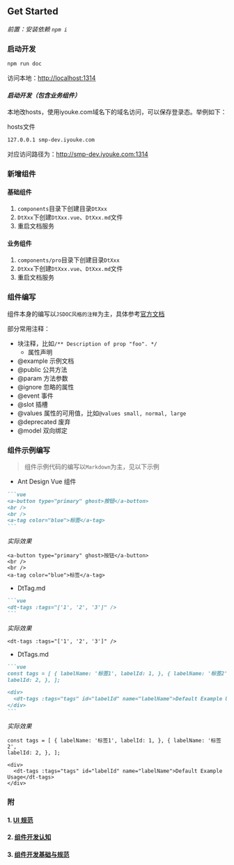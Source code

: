 ## Get Started

_前置：安装依赖 `npm i`_

### 启动开发

```bash
npm run doc
```

访问本地：<http://localhost:1314>

#### _启动开发（包含业务组件）_

本地改hosts，使用iyouke.com域名下的域名访问，可以保存登录态。举例如下：

hosts文件

```md
127.0.0.1 smp-dev.iyouke.com
```

对应访问路径为：<http://smp-dev.iyouke.com:1314>

### 新增组件

#### 基础组件

1. `components`目录下创建目录`DtXxx`
2. `DtXxx`下创建`DtXxx.vue`、`DtXxx.md`文件
3. 重启文档服务

#### 业务组件

1. `components/pro`目录下创建目录`DtXxx`
2. `DtXxx`下创建`DtXxx.vue`、`DtXxx.md`文件
3. 重启文档服务

### 组件编写

组件本身的编写以`JSDOC风格的注释`为主，具体参考[官方文档](https://vue-styleguidist.github.io/docs/Documenting.html#code-comments)

部分常用注释：

- 块注释，比如`/** Description of prop "foo". */`
  - 属性声明
- @example 示例文档
- @public 公共方法
- @param 方法参数
- @ignore 忽略的属性
- @event 事件
- @slot 插槽
- @values 属性的可用值，比如`@values small, normal, large`
- @deprecated 废弃
- @model 双向绑定

### 组件示例编写

> 组件示例代码的编写以`Markdown`为主，见以下示例

- Ant Design Vue 组件

````md
```vue
<a-button type="primary" ghost>按钮</a-button>
<br />
<br />
<a-tag color="blue">标签</a-tag>
```
````

_实际效果_

```vue
<a-button type="primary" ghost>按钮</a-button>
<br />
<br />
<a-tag color="blue">标签</a-tag>
```

- DtTag.md

````md
```vue
<dt-tags :tags="['1', '2', '3']" />
```
````

_实际效果_

```vue
<dt-tags :tags="['1', '2', '3']" />
```

- DtTags.md

````md
```vue
const tags = [ { labelName: '标签1', labelId: 1, }, { labelName: '标签2',
labelId: 2, }, ];

<div>
  <dt-tags :tags="tags" id="labelId" name="labelName">Default Example Usage</dt-tags>
</div>
```
````

_实际效果_

```vue
const tags = [ { labelName: '标签1', labelId: 1, }, { labelName: '标签2',
labelId: 2, }, ];

<div>
  <dt-tags :tags="tags" id="labelId" name="labelName">Default Example Usage</dt-tags>
</div>
```

### 附

#### 1. [UI 规范](https://lanhuapp.com/web/#/item/project/stage?tid=be82c329-8072-4185-a1d5-7cc6157d27f1&pid=ab00f729-0675-41e5-b339-9897763f0576)

#### 2. [组件开发认知](https://doc.dtminds.cn/pages/viewpage.action?pageId=4919407)

#### 3. [组件开发基础与规范](https://doc.dtminds.cn/pages/viewpage.action?pageId=4919931)
